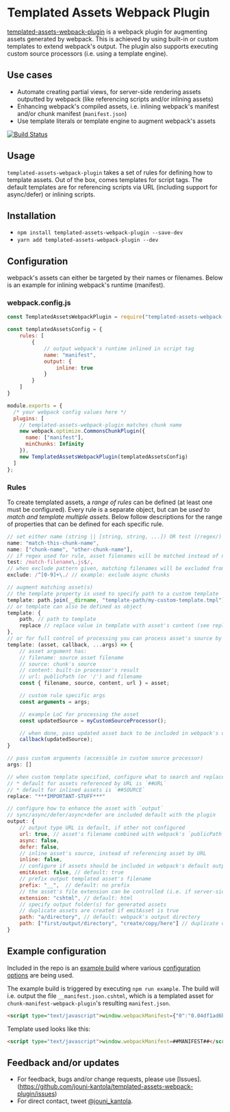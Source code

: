 # Templated Assets Webpack Plugin

[templated-assets-webpack-plugin](https://www.npmjs.com/package/templated-assets-webpack-plugin) is a webpack plugin for augmenting assets generated by webpack. This is achieved by using built-in or custom templates to extend webpack's output. The plugin also supports executing custom source processors (i.e. using a template engine).

## Use cases
- Automate creating partial views, for server-side rendering assets outputted by webpack (like referencing scripts and/or inlining assets)
- Enhancing webpack's compiled assets, i.e. inlining webpack's manifest and/or chunk manifest (`manifest.json`)
- Use template literals or template engine to augment webpack's assets 

[![Build Status](https://travis-ci.org/jouni-kantola/templated-assets-webpack-plugin.svg?branch=master)](https://travis-ci.org/jouni-kantola/templated-assets-webpack-plugin)

## Usage
`templated-assets-webpack-plugin` takes a set of rules for defining how to template assets. Out of the box, comes templates for script tags. The default templates are for referencing scripts via URL (including support for async/defer) or inlining scripts.

## Installation
- `npm install templated-assets-webpack-plugin --save-dev`
- `yarn add templated-assets-webpack-plugin --dev`

## Configuration
webpack's assets can either be targeted by their names or filenames. Below is an example for inlining webpack's runtime (manifest).

### webpack.config.js
```javascript
const TemplatedAssetsWebpackPlugin = require("templated-assets-webpack-plugin");

const templatedAssetsConfig = {
    rules: [
        {
            // output webpack's runtime inlined in script tag
            name: "manifest",
            output: {
                inline: true
            }
        }
    ]
}

module.exports = {
  /* your webpack config values here */
  plugins: [
    // templated-assets-webpack-plugin matches chunk name
    new webpack.optimize.CommonsChunkPlugin({
      name: ["manifest"],
      minChunks: Infinity
    }),
    new TemplatedAssetsWebpackPlugin(templatedAssetsConfig)
  ]
};
```

### Rules
To create templated assets, a *range of rules* can be defined (at least one must be configured). Every rule is a separate object, but can be *used to match and template multiple assets*. Below follow descriptions for the range of properties that can be defined for each specific rule.

```javascript
// set either name (string || [string, string, ...]) OR test (/regex/)
name: "match-this-chunk-name",
name: ["chunk-name", "other-chunk-name"],
// if regex used for rule, asset filenames will be matched instead of names
test: /match-filename\.js$/,
// when exclude pattern given, matching filenames will be excluded from being templated
exclude: /^[0-9]+\./ // example: exclude async chunks

// augment matching asset(s)
// the template property is used to specify path to a custom template
template: path.join(__dirname, "template-path/my-custom-template.tmpl"),
// or template can also be defined as object
template: {
    path, // path to template
    replace // replace value in template with asset's content (see replace property for default values)
},
// or for full control of processing you can process asset's source by specifying a function 
template: (asset, callback, ...args) => {
    // asset argument has:
    // filename: source asset filename
    // source: chunk's source
    // content: built-in processor's result
    // url: publicPath (or '/') and filename
    const { filename, source, content, url } = asset;

    // custom rule specific args 
    const arguments = args;

    // example LoC for processing the asset
    const updatedSource = myCustomSourceProcessor();

    // when done, pass updated asset back to be included in webpack's output
    callback(updatedSource);
}

// pass custom arguments (accessible in custom source processor)
args: []

// when custom template specified, configure what to search and replace
// * default for assets referenced by URL is `##URL`
// * default for inlined assets is `##SOURCE`
replace: "***IMPORTANT-STUFF***"

// configure how to enhance the asset with `output`
// sync/async/defer/async+defer are included default with the plugin
output: {
    // output type URL is default, if other not configured
    url: true, // asset's filename combined with webpack's `publicPath`
    async: false,
    defer: false,
    // inline asset's source, instead of referencing asset by URL
    inline: false,
    // configure if assets should be included in webpack's default output
    emitAsset: false, // default: true
    // prefix output templated asset's filename
    prefix: "__",  // default: no prefix
    // the asset's file extension can be controlled (i.e. if server-side templating engine's used)
    extension: "cshtml", // default: html
    // specify output folder(s) for generated assets
    // duplicate assets are created if emitAsset is true
    path: "a/directory", // default: webpack's output directory
    path: ["first/output/directory", "create/copy/here"] // duplicate output
}
```

## Example configuration
Included in the repo is an [example build](https://github.com/jouni-kantola/templated-assets-webpack-plugin/blob/master/example/webpack.config.js) where various [configuration options](https://github.com/jouni-kantola/templated-assets-webpack-plugin/blob/master/example/templated-assets-config.js) are being used.

The example build is triggered by executing `npm run example`. The build will i.e. output the file `__manifest.json.cshtml`, which is a templated asset for `chunk-manifest-webpack-plugin`'s resulting `manifest.json`.

```html
<script type="text/javascript">window.webpackManifest={"0":"0.04df1ad6b72d121fd6ab.js","1":"1.652fb163ed4c79d993d0.js","2":"2.3a556c55f764acccb23a.js"}</script>
```

Template used looks like this:
```html
<script type="text/javascript">window.webpackManifest=##MANIFEST##</script>
```

## Feedback and/or updates
* For feedback, bugs and/or change requests, please use [Issues].(https://github.com/jouni-kantola/templated-assets-webpack-plugin/issues)
* For direct contact, tweet [@jouni_kantola](https://twitter.com/jouni_kantola).
